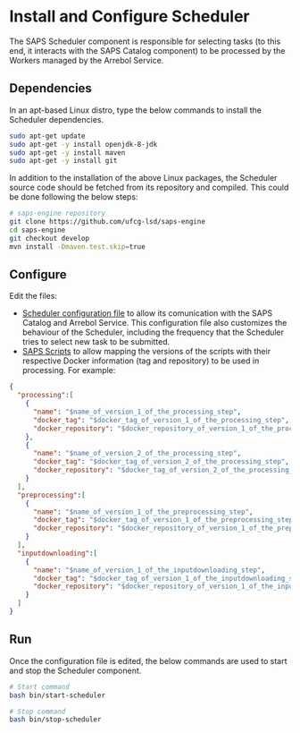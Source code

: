 # Install and Configure Scheduler

The SAPS Scheduler component is responsible for selecting tasks (to this end, it interacts with the SAPS Catalog component) to be processed by the Workers managed by the Arrebol Service.
  
## Dependencies

In an apt-based Linux distro, type the below commands to install the Scheduler dependencies.

```bash
sudo apt-get update
sudo apt-get -y install openjdk-8-jdk
sudo apt-get -y install maven
sudo apt-get -y install git
```

In addition to the installation of the above Linux packages, the Scheduler source code should be fetched from its repository and compiled. This could be done following the below steps:

```bash
# saps-engine repository
git clone https://github.com/ufcg-lsd/saps-engine
cd saps-engine
git checkout develop
mvn install -Dmaven.test.skip=true
```

## Configure

Edit the files:
- [Scheduler configuration file](/config/scheduler.conf) to allow its comunication with the SAPS Catalog and Arrebol Service. This configuration file also customizes the behaviour of the Scheduler, including the frequency that the Scheduler tries to select new task to be submitted.
- [SAPS Scripts](/resources/execution_script_tags.json) to allow mapping the versions of the scripts with their respective Docker information (tag and repository) to be used in processing. For example:
    
```json
{
  "processing":[
    {
      "name": "$name_of_version_1_of_the_processing_step",
      "docker_tag": "$docker_tag_of_version_1_of_the_processing_step",
      "docker_repository": "$docker_repository_of_version_1_of_the_processing_step"
    },
    {
      "name": "$name_of_version_2_of_the_processing_step",
      "docker_tag": "$docker_tag_of_version_2_of_the_processing_step",
      "docker_repository": "$docker_tag_of_version_2_of_the_processing_step"
    }
  ],
  "preprocessing":[
    {
      "name": "$name_of_version_1_of_the_preprocessing_step",
      "docker_tag": "$docker_tag_of_version_1_of_the_preprocessing_step",
      "docker_repository": "$docker_repository_of_version_1_of_the_preprocessing_step"
    }
  ],
  "inputdownloading":[
    {
      "name": "$name_of_version_1_of_the_inputdownloading_step",
      "docker_tag": "$docker_tag_of_version_1_of_the_inputdownloading_step",
      "docker_repository": "$docker_repository_of_version_1_of_the_inputdownloading_step"
    }
  ]
}
```

## Run

Once the configuration file is edited, the below commands are used to start and stop the Scheduler component.

```bash
# Start command
bash bin/start-scheduler
```

```bash
# Stop command
bash bin/stop-scheduler
```
